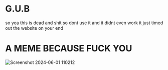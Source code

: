 # G.U.B
so yea this is dead and shit so dont use it and it didnt even work it just timed out the website on your end


# A MEME BECAUSE FUCK YOU

![Screenshot 2024-06-01 110212](https://github.com/sodaduhking2/G.U.B/assets/161243450/efa0d3ea-6b2d-4677-9b99-4bb3ce49df44)
